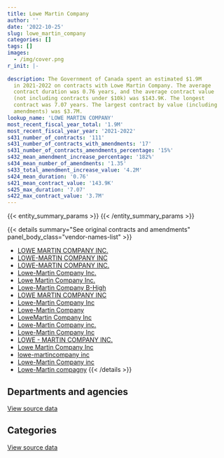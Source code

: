 ```yaml
---
title: Lowe Martin Company
author: ''
date: '2022-10-25'
slug: lowe_martin_company
categories: []
tags: []
images:
  - /img/cover.png
r_init: |-
  
description: The Government of Canada spent an estimated $1.9M
  in 2021-2022 on contracts with Lowe Martin Company. The average
  contract duration was 0.76 years, and the average contract value
  (not including contracts under $10k) was $143.9K. The longest
  contract was 7.07 years. The largest contract by value (including
  amendments) was $3.7M.
lookup_name: 'LOWE MARTIN COMPANY'
most_recent_fiscal_year_total: '1.9M'
most_recent_fiscal_year_year: '2021-2022'
s431_number_of_contracts: '111'
s431_number_of_contracts_with_amendments: '17'
s431_number_of_contracts_amendments_percentage: '15%'
s432_mean_amendment_increase_percentage: '182%'
s434_mean_number_of_amendments: '1.35'
s433_total_amendment_increase_value: '4.2M'
s424_mean_duration: '0.76'
s421_mean_contract_value: '143.9K'
s425_max_duration: '7.07'
s422_max_contract_value: '3.7M'
---
```


<script src="/rmarkdown-libs/htmlwidgets/htmlwidgets.js"></script>
<link href="/rmarkdown-libs/datatables-css/datatables-crosstalk.css" rel="stylesheet" />
<script src="/rmarkdown-libs/datatables-binding/datatables.js"></script>
<script src="/rmarkdown-libs/jquery/jquery-3.6.0.min.js"></script>
<link href="/rmarkdown-libs/dt-core-bootstrap/css/dataTables.bootstrap.min.css" rel="stylesheet" />
<link href="/rmarkdown-libs/dt-core-bootstrap/css/dataTables.bootstrap.extra.css" rel="stylesheet" />
<script src="/rmarkdown-libs/dt-core-bootstrap/js/jquery.dataTables.min.js"></script>
<script src="/rmarkdown-libs/dt-core-bootstrap/js/dataTables.bootstrap.min.js"></script>
<link href="/rmarkdown-libs/crosstalk/css/crosstalk.min.css" rel="stylesheet" />
<script src="/rmarkdown-libs/crosstalk/js/crosstalk.min.js"></script>
<script src="/rmarkdown-libs/htmlwidgets/htmlwidgets.js"></script>
<link href="/rmarkdown-libs/datatables-css/datatables-crosstalk.css" rel="stylesheet" />
<script src="/rmarkdown-libs/datatables-binding/datatables.js"></script>
<script src="/rmarkdown-libs/jquery/jquery-3.6.0.min.js"></script>
<link href="/rmarkdown-libs/dt-core-bootstrap/css/dataTables.bootstrap.min.css" rel="stylesheet" />
<link href="/rmarkdown-libs/dt-core-bootstrap/css/dataTables.bootstrap.extra.css" rel="stylesheet" />
<script src="/rmarkdown-libs/dt-core-bootstrap/js/jquery.dataTables.min.js"></script>
<script src="/rmarkdown-libs/dt-core-bootstrap/js/dataTables.bootstrap.min.js"></script>
<link href="/rmarkdown-libs/crosstalk/css/crosstalk.min.css" rel="stylesheet" />
<script src="/rmarkdown-libs/crosstalk/js/crosstalk.min.js"></script>

{{< entity_summary_params >}}
{{< /entity_summary_params >}}

{{< details summary="See original contracts and amendments" panel_body_class="vendor-names-list" >}}
- [LOWE MARTIN COMPANY INC.](https://search.open.canada.ca/en/ct/?sort=contract_value_f%20desc&page=1&search_text=%22LOWE%20MARTIN%20COMPANY%20INC.%22)
- [LOWE-MARTIN COMPANY INC](https://search.open.canada.ca/en/ct/?sort=contract_value_f%20desc&page=1&search_text=%22LOWE-MARTIN%20COMPANY%20INC%22)
- [LOWE-MARTIN COMPANY INC.](https://search.open.canada.ca/en/ct/?sort=contract_value_f%20desc&page=1&search_text=%22LOWE-MARTIN%20COMPANY%20INC.%22)
- [Lowe-Martin Company Inc.](https://search.open.canada.ca/en/ct/?sort=contract_value_f%20desc&page=1&search_text=%22Lowe-Martin%20Company%20Inc.%22)
- [Lowe Martin Company Inc.](https://search.open.canada.ca/en/ct/?sort=contract_value_f%20desc&page=1&search_text=%22Lowe%20Martin%20Company%20Inc.%22)
- [Lowe-Martin Company B-High](https://search.open.canada.ca/en/ct/?sort=contract_value_f%20desc&page=1&search_text=%22Lowe-Martin%20Company%20B-High%22)
- [LOWE MARTIN COMPANY INC](https://search.open.canada.ca/en/ct/?sort=contract_value_f%20desc&page=1&search_text=%22LOWE%20MARTIN%20COMPANY%20INC%22)
- [Lowe-Martin Company Inc](https://search.open.canada.ca/en/ct/?sort=contract_value_f%20desc&page=1&search_text=%22Lowe-Martin%20Company%20Inc%22)
- [Lowe-Martin Company](https://search.open.canada.ca/en/ct/?sort=contract_value_f%20desc&page=1&search_text=%22Lowe-Martin%20Company%22)
- [LoweMartin Company Inc](https://search.open.canada.ca/en/ct/?sort=contract_value_f%20desc&page=1&search_text=%22LoweMartin%20Company%20Inc%22)
- [Lowe-Martin Company inc.](https://search.open.canada.ca/en/ct/?sort=contract_value_f%20desc&page=1&search_text=%22Lowe-Martin%20Company%20inc.%22)
- [Lowe-Martin Company Inc](https://search.open.canada.ca/en/ct/?sort=contract_value_f%20desc&page=1&search_text=%22Lowe-Martin%20Company%20%20Inc%22)
- [LOWE - MARTIN COMPANY INC.](https://search.open.canada.ca/en/ct/?sort=contract_value_f%20desc&page=1&search_text=%22LOWE%20-%20MARTIN%20COMPANY%20INC.%22)
- [Lowe Martin Company Inc](https://search.open.canada.ca/en/ct/?sort=contract_value_f%20desc&page=1&search_text=%22Lowe%20Martin%20Company%20Inc%22)
- [lowe-martincompany inc](https://search.open.canada.ca/en/ct/?sort=contract_value_f%20desc&page=1&search_text=%22lowe-martincompany%20inc%22)
- [Lowe-Martin Company inc](https://search.open.canada.ca/en/ct/?sort=contract_value_f%20desc&page=1&search_text=%22Lowe-Martin%20Company%20inc%22)
- [Lowe-Martin compagny](https://search.open.canada.ca/en/ct/?sort=contract_value_f%20desc&page=1&search_text=%22Lowe-Martin%20compagny%22)
{{< /details >}}

## Departments and agencies

<div id="htmlwidget-1" style="width:100%;height:auto;" class="datatables html-widget"></div>
<script type="application/json" data-for="htmlwidget-1">{"x":{"style":"bootstrap","filter":"none","vertical":false,"data":[["<a href=\"/departments/cfia-acia/\">Canadian Food Inspection Agency<\/a>","<a href=\"/departments/cic/\">Immigration, Refugees and Citizenship Canada<\/a>","<a href=\"/departments/cra-arc/\">Canada Revenue Agency<\/a>","<a href=\"/departments/dfatd-maecd/\">Global Affairs Canada<\/a>","<a href=\"/departments/dnd-mdn/\">National Defence<\/a>","<a href=\"/departments/ec/\">Environment and Climate Change Canada<\/a>","<a href=\"/departments/elections/\">Elections Canada<\/a>","<a href=\"/departments/fin/\">Department of Finance Canada<\/a>","<a href=\"/departments/hc-sc/\">Health Canada<\/a>","<a href=\"/departments/jus/\">Department of Justice Canada<\/a>","<a href=\"/departments/oci-bec/\">The Correctional Investigator Canada<\/a>","<a href=\"/departments/opc-cpvp/\">Office of the Privacy Commissioner of Canada<\/a>","<a href=\"/departments/pc/\">Parks Canada<\/a>","<a href=\"/departments/pch/\">Canadian Heritage<\/a>","<a href=\"/departments/phac-aspc/\">Public Health Agency of Canada<\/a>"],[null,146095.83,null,48314.28,58193.53,null,778762.92,499521.03,19172.71,null,null,17246.25,157940.47,76773.77,null],[13329.31,145916.5,0,null,14250.52,null,1061930.59,196576.64,null,null,null,null,118412.16,76984.11,38205.08],[null,11493.09,0,null,50045.71,39411.13,1029782.98,null,null,null,null,null,10046.53,null,3768515.39],[null,6442.06,0,null,45007.35,243814.63,325096.79,null,null,55632.03,26343.69,28250,1180812.45,null,null]],"container":"<table class=\"table table-striped table-hover row-border order-column display\">\n  <thead>\n    <tr>\n      <th>Department<\/th>\n      <th>2018-2019<\/th>\n      <th>2019-2020<\/th>\n      <th>2020-2021<\/th>\n      <th>2021-2022<\/th>\n    <\/tr>\n  <\/thead>\n<\/table>","options":{"order":[[4,"desc"]],"pageLength":10,"autoWidth":true,"columnDefs":[{"targets":1,"render":"function(data, type, row, meta) {\n    return type !== 'display' ? data : DTWidget.formatCurrency(data, \"$\", 2, 3, \",\", \".\", true, null);\n  }"},{"targets":2,"render":"function(data, type, row, meta) {\n    return type !== 'display' ? data : DTWidget.formatCurrency(data, \"$\", 2, 3, \",\", \".\", true, null);\n  }"},{"targets":3,"render":"function(data, type, row, meta) {\n    return type !== 'display' ? data : DTWidget.formatCurrency(data, \"$\", 2, 3, \",\", \".\", true, null);\n  }"},{"targets":4,"render":"function(data, type, row, meta) {\n    return type !== 'display' ? data : DTWidget.formatCurrency(data, \"$\", 2, 3, \",\", \".\", true, null);\n  }"},{"width":"16%","targets":[1,2,3,4]},{"className":"dt-right","targets":[1,2,3,4]}],"orderClasses":false}},"evals":["options.columnDefs.0.render","options.columnDefs.1.render","options.columnDefs.2.render","options.columnDefs.3.render"],"jsHooks":[]}</script>
<p class="text-right">
<a href="https://github.com/GoC-Spending/contracts-data/tree/main/data/out/vendors/lowe_martin_company/summary_by_fiscal_year_by_department.csv" class="source-data-link btn btn-link">View source data</a>
</p>

## Categories

<div id="htmlwidget-2" style="width:100%;height:auto;" class="datatables html-widget"></div>
<script type="application/json" data-for="htmlwidget-2">{"x":{"style":"bootstrap","filter":"none","vertical":false,"data":[["<a href=\"/categories/office_management/\">Office management<\/a>","<a href=\"/categories/professional_services/\">Professional services<\/a>","<a href=\"/categories/information_technology/\">Information technology<\/a>","<a href=\"/categories/human_capital/\">Human capital<\/a>"],[1453331.68,348689.12,null,null],[1340618.23,324986.68,null,null],[4909294.83,null,null,null],[1701091.5,null,135600,74707.5]],"container":"<table class=\"table table-striped table-hover row-border order-column display\">\n  <thead>\n    <tr>\n      <th>Category<\/th>\n      <th>2018-2019<\/th>\n      <th>2019-2020<\/th>\n      <th>2020-2021<\/th>\n      <th>2021-2022<\/th>\n    <\/tr>\n  <\/thead>\n<\/table>","options":{"order":[[4,"desc"]],"dom":"t","pageLength":30,"autoWidth":true,"columnDefs":[{"targets":1,"render":"function(data, type, row, meta) {\n    return type !== 'display' ? data : DTWidget.formatCurrency(data, \"$\", 2, 3, \",\", \".\", true, null);\n  }"},{"targets":2,"render":"function(data, type, row, meta) {\n    return type !== 'display' ? data : DTWidget.formatCurrency(data, \"$\", 2, 3, \",\", \".\", true, null);\n  }"},{"targets":3,"render":"function(data, type, row, meta) {\n    return type !== 'display' ? data : DTWidget.formatCurrency(data, \"$\", 2, 3, \",\", \".\", true, null);\n  }"},{"targets":4,"render":"function(data, type, row, meta) {\n    return type !== 'display' ? data : DTWidget.formatCurrency(data, \"$\", 2, 3, \",\", \".\", true, null);\n  }"},{"width":"16%","targets":[1,2,3,4]},{"className":"dt-right","targets":[1,2,3,4]}],"orderClasses":false,"lengthMenu":[10,25,30,50,100]}},"evals":["options.columnDefs.0.render","options.columnDefs.1.render","options.columnDefs.2.render","options.columnDefs.3.render"],"jsHooks":[]}</script>
<p class="text-right">
<a href="https://github.com/GoC-Spending/contracts-data/tree/main/data/out/vendors/lowe_martin_company/summary_by_fiscal_year_by_category.csv" class="source-data-link btn btn-link">View source data</a>
</p>
